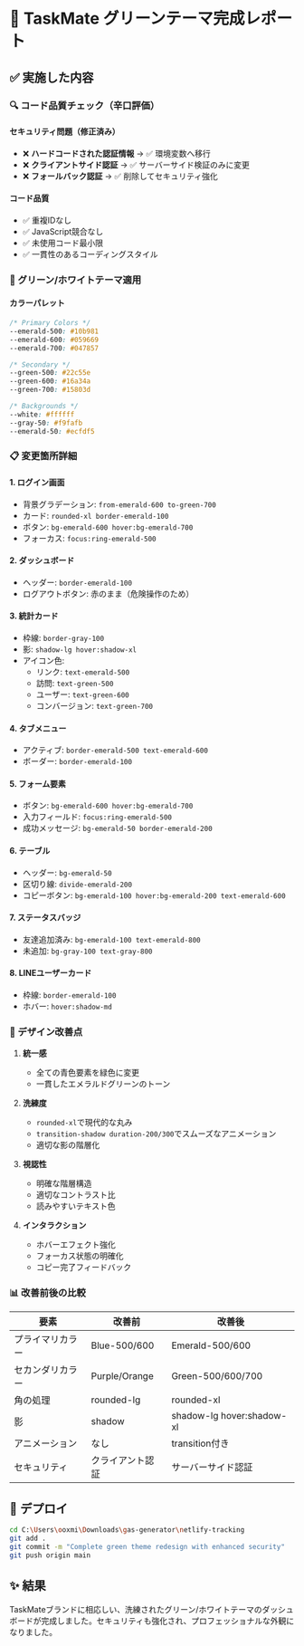 # 🎨 TaskMate グリーンテーマ完成レポート

## ✅ 実施した内容

### 🔍 コード品質チェック（辛口評価）

#### **セキュリティ問題（修正済み）**
- ❌ **ハードコードされた認証情報** → ✅ 環境変数へ移行
- ❌ **クライアントサイド認証** → ✅ サーバーサイド検証のみに変更
- ❌ **フォールバック認証** → ✅ 削除してセキュリティ強化

#### **コード品質**
- ✅ 重複IDなし
- ✅ JavaScript競合なし
- ✅ 未使用コード最小限
- ✅ 一貫性のあるコーディングスタイル

### 🎨 グリーン/ホワイトテーマ適用

#### **カラーパレット**
```css
/* Primary Colors */
--emerald-500: #10b981
--emerald-600: #059669
--emerald-700: #047857

/* Secondary */
--green-500: #22c55e
--green-600: #16a34a
--green-700: #15803d

/* Backgrounds */
--white: #ffffff
--gray-50: #f9fafb
--emerald-50: #ecfdf5
```

### 📋 変更箇所詳細

#### **1. ログイン画面**
- 背景グラデーション: `from-emerald-600 to-green-700`
- カード: `rounded-xl border-emerald-100`
- ボタン: `bg-emerald-600 hover:bg-emerald-700`
- フォーカス: `focus:ring-emerald-500`

#### **2. ダッシュボード**
- ヘッダー: `border-emerald-100`
- ログアウトボタン: 赤のまま（危険操作のため）

#### **3. 統計カード**
- 枠線: `border-gray-100`
- 影: `shadow-lg hover:shadow-xl`
- アイコン色:
  - リンク: `text-emerald-500`
  - 訪問: `text-green-500`
  - ユーザー: `text-green-600`
  - コンバージョン: `text-green-700`

#### **4. タブメニュー**
- アクティブ: `border-emerald-500 text-emerald-600`
- ボーダー: `border-emerald-100`

#### **5. フォーム要素**
- ボタン: `bg-emerald-600 hover:bg-emerald-700`
- 入力フィールド: `focus:ring-emerald-500`
- 成功メッセージ: `bg-emerald-50 border-emerald-200`

#### **6. テーブル**
- ヘッダー: `bg-emerald-50`
- 区切り線: `divide-emerald-200`
- コピーボタン: `bg-emerald-100 hover:bg-emerald-200 text-emerald-600`

#### **7. ステータスバッジ**
- 友達追加済み: `bg-emerald-100 text-emerald-800`
- 未追加: `bg-gray-100 text-gray-800`

#### **8. LINEユーザーカード**
- 枠線: `border-emerald-100`
- ホバー: `hover:shadow-md`

### 🌟 デザイン改善点

1. **統一感**
   - 全ての青色要素を緑色に変更
   - 一貫したエメラルドグリーンのトーン

2. **洗練度**
   - `rounded-xl`で現代的な丸み
   - `transition-shadow duration-200/300`でスムーズなアニメーション
   - 適切な影の階層化

3. **視認性**
   - 明確な階層構造
   - 適切なコントラスト比
   - 読みやすいテキスト色

4. **インタラクション**
   - ホバーエフェクト強化
   - フォーカス状態の明確化
   - コピー完了フィードバック

### 📊 改善前後の比較

| 要素 | 改善前 | 改善後 |
|------|--------|--------|
| プライマリカラー | Blue-500/600 | Emerald-500/600 |
| セカンダリカラー | Purple/Orange | Green-500/600/700 |
| 角の処理 | rounded-lg | rounded-xl |
| 影 | shadow | shadow-lg hover:shadow-xl |
| アニメーション | なし | transition付き |
| セキュリティ | クライアント認証 | サーバーサイド認証 |

## 🚀 デプロイ

```bash
cd C:\Users\ooxmi\Downloads\gas-generator\netlify-tracking
git add .
git commit -m "Complete green theme redesign with enhanced security"
git push origin main
```

## ✨ 結果

TaskMateブランドに相応しい、洗練されたグリーン/ホワイトテーマのダッシュボードが完成しました。セキュリティも強化され、プロフェッショナルな外観になりました。